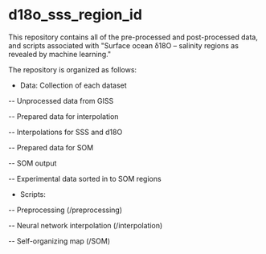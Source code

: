 # d18o_sss_region_id

This repository contains all of the pre-processed and post-processed data, and scripts associated with "Surface ocean δ18O – salinity regions as revealed by machine learning."

The repository is organized as follows:
- Data: Collection of each dataset 

-- Unprocessed data from GISS

-- Prepared data for interpolation

-- Interpolations for SSS and d18O

-- Prepared data for SOM

-- SOM output

-- Experimental data sorted in to SOM regions 

- Scripts:

-- Preprocessing (/preprocessing)

-- Neural network interpolation (/interpolation)

-- Self-organizing map (/SOM)

